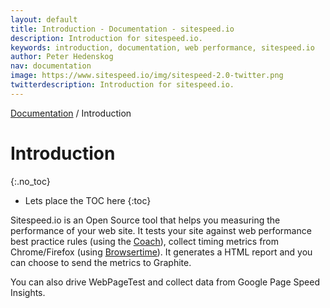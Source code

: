 ```yaml
---
layout: default
title: Introduction - Documentation - sitespeed.io
description: Introduction for sitespeed.io.
keywords: introduction, documentation, web performance, sitespeed.io
author: Peter Hedenskog
nav: documentation
image: https://www.sitespeed.io/img/sitespeed-2.0-twitter.png
twitterdescription: Introduction for sitespeed.io.
---
```

[Documentation]({{site.baseurl}}/documentation/sitespeed.io/) / Introduction

# Introduction
{:.no_toc}

* Lets place the TOC here
{:toc}

Sitespeed.io is an Open Source tool that helps you measuring the performance of your web site. It tests your site against web performance best practice rules (using the [Coach]({{site.baseurl}}/documentation/coach/)), collect timing metrics from Chrome/Firefox (using [Browsertime]({{site.baseurl}}/documentation/browsertime/)). It generates a HTML report and you can choose to send the metrics to Graphite.

You can also drive WebPageTest and collect data from Google Page Speed Insights.
